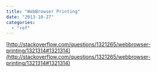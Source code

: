 ```yaml
---
title: "WebBrowser Printing"
date: "2013-10-27"
categories: 
  - "ref"
---
```


[http://stackoverflow.com/questions/1321265/webbrowser-printing/1321314#1321314](http://stackoverflow.com/questions/1321265/webbrowser-printing/1321314#1321314)
